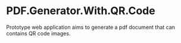 # PDF.Generator.With.QR.Code
Prototype web application aims to generate a pdf document that can contains QR code images.
